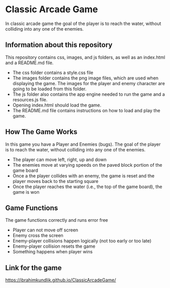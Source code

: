 # Classic Arcade Game
In classic arcade game the goal of the player is to reach the water, without colliding into any one of the enemies. 

## Information about this repository
This repository contains css, images, and js folders, as well as an index.html and a README.md file. 
* The css folder contains a style.css file
* The images folder contains the png image files, which are used when displaying the game. The images for the player and enemy character are going to be loaded from this folder.
* The js folder also contains the app engine needed to run the game and a resources.js file.
* Opening index.html should load the game.
* The README.md file contains instructions on how to load and play the game.

## How The Game Works
In this game you have a Player and Enemies (bugs). The goal of the player is to reach the water, without colliding into any one of the enemies. 
* The player can move left, right, up and down
* The enemies move at varying speeds on the paved block portion of the game board
* Once a the player collides with an enemy, the game is reset and the player moves back to the starting square
* Once the player reaches the water (i.e., the top of the game board), the game is won

## Game Functions
The game functions correctly and runs error free
* Player can not move off screen
* Enemy cross the screen
* Enemy-player collisions happen logically (not too early or too late)
* Enemy-player collision resets the game
* Something happens when player wins

## Link for the game
https://ibrahimkundlik.github.io/ClassicArcadeGame/
